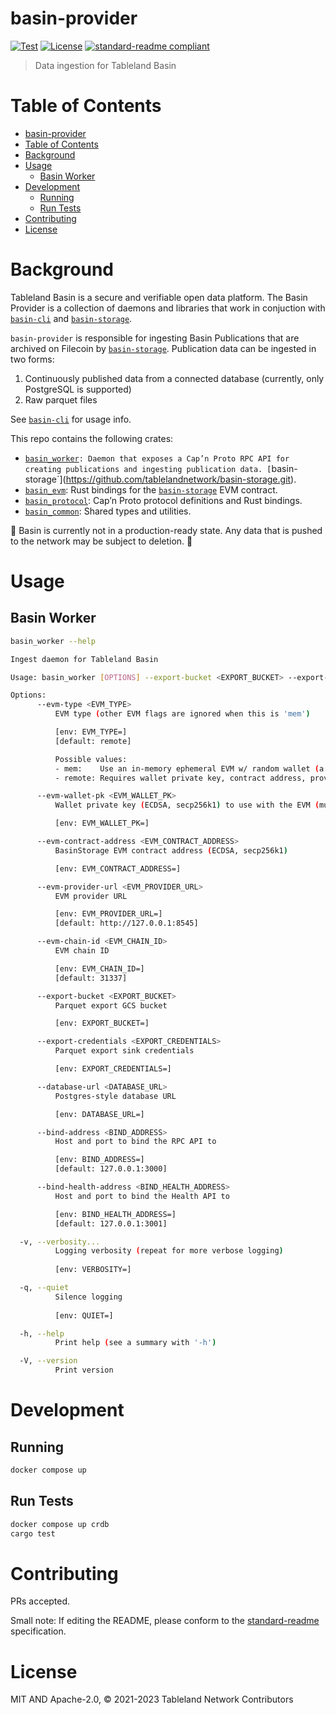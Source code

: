 # basin-provider

[![Test](https://github.com/tablelandnetwork/basin-provider/actions/workflows/test.yml/badge.svg?branch=main)](https://github.com/tablelandnetwork/basin-provider/actions/workflows/test.yml)
[![License](https://img.shields.io/github/license/tablelandnetwork/basin-provider.svg)](./LICENSE)
[![standard-readme compliant](https://img.shields.io/badge/standard--readme-OK-green.svg)](https://github.com/RichardLitt/standard-readme)

> Data ingestion for Tableland Basin

# Table of Contents

- [basin-provider](#basin-provider)
- [Table of Contents](#table-of-contents)
- [Background](#background)
- [Usage](#usage)
  - [Basin Worker](#basin-worker)
- [Development](#development)
  - [Running](#running)
  - [Run Tests](#run-tests)
- [Contributing](#contributing)
- [License](#license)

# Background

Tableland Basin is a secure and verifiable open data platform. The Basin Provider is a collection of daemons and libraries that work in conjuction with [`basin-cli`](https://github.com/tablelandnetwork/basin-cli.git) and [`basin-storage`](https://github.com/tablelandnetwork/basin-storage.git).

`basin-provider` is responsible for ingesting Basin Publications that are archived on Filecoin by [`basin-storage`](https://github.com/tablelandnetwork/basin-storage.git). Publication data can be ingested in two forms:
1. Continuously published data from a connected database (currently, only PostgreSQL is supported)
2. Raw parquet files

See [`basin-cli`](https://github.com/tablelandnetwork/basin-cli.git) for usage info.

This repo contains the following crates:
- [`basin_worker`](/lib/worker)`: Daemon that exposes a Cap’n Proto RPC API for creating publications and ingesting publication data.
[`basin-storage`](https://github.com/tablelandnetwork/basin-storage.git).
- [`basin_evm`](/lib/evm): Rust bindings for the [`basin-storage`](https://github.com/tablelandnetwork/basin-storage.git) EVM contract.
- [`basin_protocol`](/lib/protocol): Cap’n Proto protocol definitions and Rust bindings.
- [`basin_common`](/lib/common): Shared types and utilities.

🚧 Basin is currently not in a production-ready state. Any data that is pushed to the network may be subject to deletion. 🚧

# Usage

## Basin Worker

```bash
basin_worker --help

Ingest daemon for Tableland Basin

Usage: basin_worker [OPTIONS] --export-bucket <EXPORT_BUCKET> --export-credentials <EXPORT_CREDENTIALS> --database-url <DATABASE_URL>

Options:
      --evm-type <EVM_TYPE>
          EVM type (other EVM flags are ignored when this is 'mem')

          [env: EVM_TYPE=]
          [default: remote]

          Possible values:
          - mem:    Use an in-memory ephemeral EVM w/ random wallet (a BasinStorage contract will be deployed)
          - remote: Requires wallet private key, contract address, provider URL, and chain ID

      --evm-wallet-pk <EVM_WALLET_PK>
          Wallet private key (ECDSA, secp256k1) to use with the EVM (must have PUB_ADMIN_ROLE)

          [env: EVM_WALLET_PK=]

      --evm-contract-address <EVM_CONTRACT_ADDRESS>
          BasinStorage EVM contract address (ECDSA, secp256k1)

          [env: EVM_CONTRACT_ADDRESS=]

      --evm-provider-url <EVM_PROVIDER_URL>
          EVM provider URL

          [env: EVM_PROVIDER_URL=]
          [default: http://127.0.0.1:8545]

      --evm-chain-id <EVM_CHAIN_ID>
          EVM chain ID

          [env: EVM_CHAIN_ID=]
          [default: 31337]

      --export-bucket <EXPORT_BUCKET>
          Parquet export GCS bucket

          [env: EXPORT_BUCKET=]

      --export-credentials <EXPORT_CREDENTIALS>
          Parquet export sink credentials

          [env: EXPORT_CREDENTIALS=]

      --database-url <DATABASE_URL>
          Postgres-style database URL

          [env: DATABASE_URL=]

      --bind-address <BIND_ADDRESS>
          Host and port to bind the RPC API to

          [env: BIND_ADDRESS=]
          [default: 127.0.0.1:3000]

      --bind-health-address <BIND_HEALTH_ADDRESS>
          Host and port to bind the Health API to

          [env: BIND_HEALTH_ADDRESS=]
          [default: 127.0.0.1:3001]

  -v, --verbosity...
          Logging verbosity (repeat for more verbose logging)
          
          [env: VERBOSITY=]

  -q, --quiet
          Silence logging
          
          [env: QUIET=]

  -h, --help
          Print help (see a summary with '-h')

  -V, --version
          Print version
```

# Development

## Running

```bash
docker compose up
```

## Run Tests

```bash
docker compose up crdb
cargo test
```

# Contributing

PRs accepted.

Small note: If editing the README, please conform to the
[standard-readme](https://github.com/RichardLitt/standard-readme) specification.

# License

MIT AND Apache-2.0, © 2021-2023 Tableland Network Contributors
